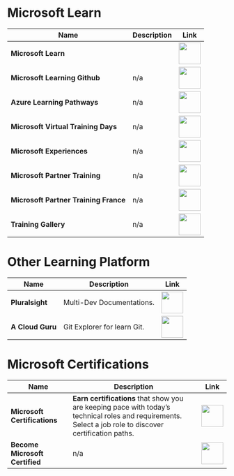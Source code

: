 # Microsoft Learn

| Name | Description | Link |
|--|--|--|
| **Microsoft Learn** |  | <a href="https://docs.microsoft.com/fr-fr/learn/browse/"><img src="https://github.com/jcabeza/azure/blob/main/docs/assets/reshot-icon-link.svg?raw=true" width="50"/></a> |
| **Microsoft Learning Github** | n/a | <a href="https://github.com/MicrosoftLearning"><img src="https://github.com/jcabeza/azure/blob/main/docs/assets/reshot-icon-link.svg?raw=true" width="50"/></a> |
| **Azure Learning Pathways** | n/a | <a href="www.aka.ms/pathways"><img src="https://github.com/jcabeza/azure/blob/main/docs/assets/reshot-icon-link.svg?raw=true" width="50"/></a> |
| **Microsoft Virtual Training Days** | n/a | <a href="https://mvtd.events.microsoft.com/"><img src="https://github.com/jcabeza/azure/blob/main/docs/assets/reshot-icon-link.svg?raw=true" width="50"/></a> |
| **Microsoft Experiences** | n/a | <a href="https://experiences.microsoft.fr/calendrier-formations"><img src="https://github.com/jcabeza/azure/blob/main/docs/assets/reshot-icon-link.svg?raw=true" width="50"/></a> |
| **Microsoft Partner Training** | n/a | <a href="https://www.microsoft.com/fr-ch/partner-training"><img src="https://github.com/jcabeza/azure/blob/main/docs/assets/reshot-icon-link.svg?raw=true" width="50"/></a> |
| **Microsoft Partner Training France** | n/a | <a href="https://msit.powerbi.com/view?r=eyJrIjoiMjY1Njk3YjAtN2E5MC00NDIzLTg5MmEtYzAzYzBlMDYxZWY3IiwidCI6IjcyZjk4OGJmLTg2ZjEtNDFhZi05MWFiLTJkN2NkMDExZGI0NyIsImMiOjV9&pageName=ReportSection"><img src="https://github.com/jcabeza/azure/blob/main/docs/assets/reshot-icon-link.svg?raw=true" width="50"/></a> |
| **Training Gallery** | n/a | <a href="https://partner.microsoft.com/en-us/training/assets#/?sol=azr&type=CertPrep%7CExamPrep&wt.mc_id=AID3017838_EML_7556262"><img src="https://github.com/jcabeza/azure/blob/main/docs/assets/reshot-icon-link.svg?raw=true" width="50"/></a> |

# Other Learning Platform

| Name | Description | Link |
|--|--|--|
| **Pluralsight** | Multi-Dev Documentations. | <a href="https://www.pluralsight.com/"><img src="https://github.com/jcabeza/azure/blob/main/docs/assets/reshot-icon-link.svg?raw=true" width="50"/></a> |
| **A Cloud Guru**  | Git Explorer for learn Git. | <a href="https://acloudguru.com/"><img src="https://github.com/jcabeza/azure/blob/main/docs/assets/reshot-icon-link.svg?raw=true" width="50"/></a> |

# Microsoft Certifications

| Name | Description | Link |
|--|--|--|
| **Microsoft Certifications** | **Earn certifications** that show you are keeping pace with today’s technical roles and requirements. Select a job role to discover certification paths. | <a href="https://docs.microsoft.com/en-us/learn/certifications/"><img src="https://github.com/jcabeza/azure/blob/main/docs/assets/reshot-icon-link.svg?raw=true" width="50"/></a> |
| **Become Microsoft Certified** | n/a | <a href="https://query.prod.cms.rt.microsoft.com/cms/api/am/binary/RE2PjDI"><img src="https://github.com/jcabeza/azure/blob/main/docs/assets/reshot-icon-link.svg?raw=true" width="50"/></a> |